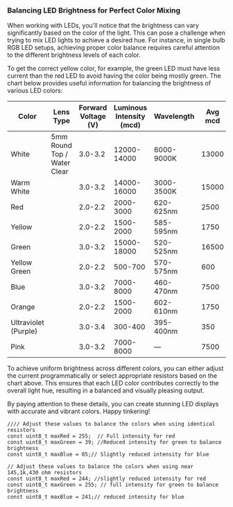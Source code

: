 ### Balancing LED Brightness for Perfect Color Mixing

When working with LEDs, you'll notice that the brightness can vary significantly based on the color of the light. This can pose a challenge when trying to mix LED lights to achieve a desired hue. For instance, in single bulb RGB LED setups, achieving proper color balance requires careful attention to the different brightness levels of each color.

To get the correct yellow color, for example, the green LED must have less current than the red LED to avoid having the color being mostly green. The chart below provides useful information for balancing the brightness of various LED colors:

| Color               | Lens Type                        | Forward Voltage (V) | Luminous Intensity (mcd) | Wavelength     | Avg mcd         | Balanced Ohm |
|---------------------|----------------------------------|---------------------|--------------------------|----------------|-----------------|--------------|
| White               | 5mm Round Top / Water Clear      | 3.0-3.2             | 12000-14000              | 6000-9000K     | 13000           | 788          |
| Warm White          |                                  | 3.0-3.2             | 14000-16000              | 3000-3500K     | 15000           | 909          |
| Red                 |                                  | 2.0-2.2             | 2000-3000                | 620-625nm      | 2500            | 152          |
| Yellow              |                                  | 2.0-2.2             | 1500-2000                | 585-595nm      | 1750            | 106          |
| Green               |                                  | 3.0-3.2             | 15000-18000              | 520-525nm      | 16500           | 1000         |
| Yellow Green        |                                  | 2.0-2.2             | 500-700                  | 570-575nm      | 600             | 36           |
| Blue                |                                  | 3.0-3.2             | 7000-8000                | 460-470nm      | 7500            | 455          |
| Orange              |                                  | 2.0-2.2             | 1500-2000                | 602-610nm      | 1750            | 106          |
| Ultraviolet (Purple)|                                  | 3.0-3.4             | 300-400                  | 395-400nm      | 350             | 21           |
| Pink                |                                  | 3.0-3.2             | 7000-8000                | —              | 7500            | 455          |

To achieve uniform brightness across different colors, you can either adjust the current programmatically or select appropriate resistors based on the chart above. This ensures that each LED color contributes correctly to the overall light hue, resulting in a balanced and visually pleasing output.

By paying attention to these details, you can create stunning LED displays with accurate and vibrant colors. Happy tinkering!


```
//// Adjust these values to balance the colors when using identical resistors
const uint8_t maxRed = 255;  // Full intensity for red
const uint8_t maxGreen = 39; //Reduced intensity for green to balance brightness
const uint8_t maxBlue = 85;// Slightly reduced intensity for blue

// Adjust these values to balance the colors when using near 145,1k,430 ohm resistors
const uint8_t maxRed = 244; //slightly reduced intensity for red
const uint8_t maxGreen = 255; // full intensity for green to balance brightness
const uint8_t maxBlue = 241;// reduced intensity for blue

